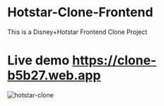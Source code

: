 # Hotstar-Clone-Frontend
This is a Disney+Hotstar Frontend Clone Project



# Live demo https://clone-b5b27.web.app



![hotstar-clone](https://user-images.githubusercontent.com/101645880/178427305-fccb9063-0824-48d1-ac7a-9a9be4d46510.JPG)
